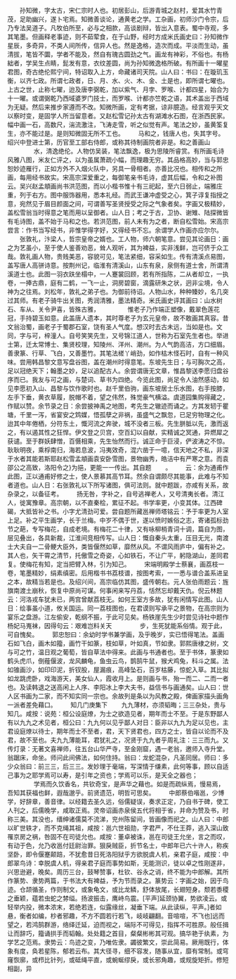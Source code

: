 <!-- { "loadSidebar": true } -->
　　孙知微，字太古，宋仁宗时人也。初居彭山，后游青城之赵村，爱其水竹青茂，足助幽兴，遂卜宅焉。知微善谈论，通黄老之学。工杂画，初师沙门令宗，后乃专法吴道子。凡牧伯所至，必与之相款，高谈剧辩，皆出入意表。蜀中寺观，多其笔墨。但画释老事迹，则不茹荤食，在于山野，经时方成米氏画史曰：孙知微作星辰，多奇异，不类人间所传，信异人也。然是逸格，造次而成。平淡而生动，虽清拔，笔皆不圜，学者不能及，然自有瑰古圆劲之气。画龙有神彩，不俗也。有杨絀者，学吴生点睛，髭发有意，衣纹差圆，尚为孙知微逸格所破。有所画十一曜星君图，奇古绝伦熙宁间，特诏取入上方，命藏诸司天院。山人曰：书曰：在璇玑玉衡，以齐七政。所谓七政者，日、月、水、火、木、金、土是也，即所谓七曜也。上古之世，止称七曜，迨及唐李弼乾，加以紫气、月孛、罗喉、计都四星，始合为十一曜。或谓弼乾乃西域婆罗门技士，而罗喉、计都亦竺乾之语，其术盖出于西域为无疑。然后来推步家遵而不改。知微所画，定有考据，谅非臆造。经言观乎天文以察时变，是固学人所当留意者。又赵松雪记孙太古有湖滩水石图，在浙西民家。幅中画一石，高数尺，湍流激注，飞涛走雪，听之似觉有声。笔法之妙，虽黄筌复生，亦不能过是。是则知微固无所不工也。
　　马和之，钱唐人也，失其字号。绍兴中登进士第，历官至工部右侍郎，或称其待制画院者非是。和之善画山
　　
　　水，清逸绝伦。人物仿吴装，笔法飘逸，极为思陵所睿赏。有所画毛诗风雅八图，米友仁评之，以为虽属萧疏小幅，而理趣无穷。其品格高妙，当与郭忠恕妙迹雁行，正如方外不入烟火队中，另具一骨相者。亦善比况也。相传和之所画，每用经书故实。宋高宗深爱重之，每御笔亲书毛诗，虚其后幅，令和之补图云。吴兴赵孟頫画尚书洪范图，而以小楷书惟十有三祀起，至六日弱止，端雅庄重，列于右方。图中服饰器用，悉本礼经。而武王谦冲虚受之心，箕子谆复指授之意，宛然见于眉目颜面之间，可谓善写圣贤授受之际之气象者矣。字画又极精妙，盖松雪翁当时得意之笔而用以呈御者。山人日；考之于古，卫协、谢雉、陆探微皆有毛诗图，盖不始于马和之也。若洪范图，前人未有为之者，断自松雪始。宋高宗尝言：作书当写经书，非惟学得字好，又得经书不忘。余谓学人作画亦应尔尔。
　　张敦礼，汴梁人，哲宗皇帝之婿也。工人物，师六朝笔意。尝见其论画日：画之为艺虽小，至于使人鉴善劝恶，耸人观听，其为裨益，实非浅鲜，岂可侪于众工哉。敦礼画人物，贵贱美恶，容貌可见，笔法紧细，容采如生。传有清溪点易图，盖写唐人高骈诗意。按荆州记，临淮有清溪山，山东有泉，泉侧有道士舍，所谓清溪道士也。此图一羽衣趺坐榻中，一人蹇裳回顾，若有所指陈，二从者却立，一执卷，一捧古鼎，庭有二鹤，一飞一止，洞房碧窗，滴露研朱之状，迥非尘境，令人神为之往焉。刘松年，敦礼之弟子也。为御前待诏。人物山水，种种臻妙，名几突过其师。有老子骑牛出关图，秀润清雅，墨法精奇。米氏画史评其画曰：山水树石、车从、关令尹喜，皆殊古雅，
　　
　　惟老子乃作端正塑像，戴翠色莲花冠，手持碧玉如意。此盖唐人遗本，其时尊老子为玄元皇帝，故不敢画其真容。昔文翁治蜀，画老子于蜀郡石室，饶有圣人气度。想汉时去古未远，当如是也。文同，字与可，梓潼人。自号笑笑先生，又号锦江道人，世称为石室先生者也。举进士第，迁太常博士、集贤校理，知陵州、洋州、潮州。为人气韵高洁，方口细眉。善隶篆、行草、飞白，又善墨竹。其笔法槎丫峭劲，如作枯木怪石时，自有一种风味。尝用韩昌黎文意写盘谷图，盖在潮州时得意笔。东坡先生日；与可胸次之高，足以冠绝天下；翰墨之妙，足以追配古人。余尝谓唐无文章，惟昌黎送李愿归盘谷序而已。我友与可之画，与楚词、草书为四绝。今览此图，尚足令人油然感动，如见李愿初入山、昌黎与饮作歌时也。赵千里伯驹，画东坡居士乐水图，右手按膝，左手下垂，黄衣草履，脱帽不着，望之伟然，殊觉豪气横溢。虞道园集购得藏之，作赋以赞。余节录之日：余尝披神禹之地图，考先生之辙迹而诵之。方其发轫于瞿塘，千里一泻，省宴安之鸩媒，悟孤孽之非祸，虽盛气之飘忽，已足穷物理之化。迨其中年倦栖，分符东土，慨河流之奔驶，城不没者三板。先生胼胝以先，激而返之，有以遏其性之狂悍。伊文登之贝宫，空百幻以自献，实精诚之冥通，异燃犀之获谴。至于群妖肆憎，百慑相乘，先生怡然而行。诚正命于巨浸，俨波涛之不惊。耿耿明夜，乘桴南归，海若息波，冯夷效奇，混六凿于一噫，信天地之不私，非深于水者其能若斯耶赵松雪孟頫画袁安卧雪图，景物幽秀，皓洁中有严寒之意。而袁邵公之高致，洛阳令之}为挹，更能一一传出。其自题
　　。
　　云：余为通甫作此图，正以通甫好修之士，使人景慕其高节耳。然余自谓颇尽其能事，此难与不知者道也。山人日：右张敦礼以下所写诸图，俱可法则。就中题跋，亦咸有关系，故杂录之，以备征考。
　　扬无咎，字补之，自号逃禅老人，又号清夷长者。清江人，徙寓豫章。高宗朝，以不直秦桧，累征不起。书学率更，小变其体。江西碑碣，大抵皆补之书。小字尤清劲可爱。尝自题所藏邕禅师塔铭云：予于率更为人室上足。补之平生画学，长于兰梅。中岁不偶于世，遂以愤时嫉俗之志，寄诸孤标劲节之葩，专写梅花，自成老境。有梅花二十律，又有咏柳梢青词十调，篇自为图，层见叠出，各具新裁，江淮间竞相传写。山人日：慨自秦头太重，压目无光，南渡士大夫自一二骨鲠大臣外，类皆偃然如草，靡然从风。不谓风雨庐中，偏有补之。其人也，矢干霄之清节，托傲雪之奇姿，心如铁石，不让广平，躬隐湖山，差同君复。使梅花有知，定当把臂入林，引为知己。
　　宋端明殿学士蔡襄，画荔枝一卷，笔墨精妙，绢素缜密。后用楷书书荔枝谱，按图考索，一一悉与谱合盖系进呈之本，故精当若是也。及绍兴间，高宗临仿其图，盛传朝右。元人张伯雨题云：旌旗南渡土崩秋，恢复中原尚可谋。何事闲来写丹荔，恬然忘却戴天仇。倪云林题云：河洛戎车犹未已，两宫曾献荔枝无。如何王室方多故，犹有闲情写此图。山人日：绘事虽小道，攸关国运。同一荔枝图也，在君谟则写承平之景物，在高宗则为宴乐之盘游。江左偷安，乾纲不振，于此可见矣。杨铁崖先生少时尝见诗社中题作杨妃马嵬袜，因得句云：艰难岂料关天
　　
　　步，生死犹能系俗情。观于此，可自愧矣。
　　郭忠恕曰：余幼时学书兼学画，及乎晚岁，实已悟得笔法。盖画石如飞白，画木如籀，画竹干如篆，枝如草，叶如真，节如隶。郭熙唐棣之树，文与可之竹，温日观之葡萄，皆自草法中得来。此画与书通者也。至于书体，篆隶如鹤头虎爪，倒薤偃波，龙风麟龟，鱼虫云鸟，鹊鹄牛鼠，猴犬鸡兔，科斗之属。法如锥画沙，如印印泥，折钗股，屋漏痕，高峰坠石，百岁枯藤，惊蛇入草。其比拟如龙跳虎卧，戏海游天，美女仙人，霞收月上。是则画与书，殆一而二、二而一者也。及读韩退之送高闲上人序、李阳冰上李大夫书，益信书与画通矣。山人曰：世人区书画为二家，而不知实同一宗也。余故列是条以为风教之殿，俾画家描头画角一派者差免藉口。
　　知几门庚集下
　　九九薄材，亦须韬晦；三三杂处，贵与知几。咸按：说苑：桓公设庭燎，为士之欲造见者，期年而士不至。于是东野鄙人有以九九之术见者，桓公曰：九九何以见乎鄙人对日：臣非以九九为足以见也，主君设庭燎以待士，期年而士不至者，君，天下贤君也，四方之士，皆自以论而不及君，故不至也。夫九九薄能耳，君犹礼之，况贤于九九者乎周礼注：三三而九。又传灯录：无著文喜禅师，往五台山华严寺，至金刚窟，遇一老翁，邀师入寺升堂。翁踞床，命坐。师问此间佛法，如何住持。翁曰：龙蛇混杂，凡圣同居。师曰：多少众翁曰：前三三，后三三。发妙理于毫端，写深情于缣素，此何等事，顾以自适己事为之耶学焉可以寿，是引年之资也；学焉可以乐，是天全之器也；
　　
　　学焉而久饮香名，共钦奇宝，是声华之藉也。如是而疏纵焉，慢易焉，吾知其获福也鲜，遐哉邈乎。前贤遗范，明哲可思矣。
　　中郎蔡伯喈邕，少博学，好辞章，善音律。以经籍去圣久远，俗儒疑误，奏求正定，乃自书于碑，使工人刊之，后儒晚学，咸取正焉。灵帝诏画赤泉侯五代将相于省，并命为赞及书，时称三美。其没也，缙绅诸儒莫不流涕，兖州陈留间，皆画像而祀之。山人曰：中郎以旷世轶才，而不克绳其祖，咸按：邕六世祖勋，字君严，不仕王莽，逃入深山致罹京房之祸，咎固不在司徒允也。咸按：董卓被诛，邕在司徒王允坐，言之而叹，有动于色，允乃收邕付廷尉治罪。狠戾贼臣，折节名士，中郎年已六十许人，称疾坚卧，即令偃蹇颠踣，不犹愈昔日死洛阳狱乎方欲脱虞人机，亲君子庭，咸按：中郎翠鸟诗：幸脱虞人机，得亲君子庭而事势如斯，无能测识，徒以卓之性刚遂非，兴思逊避，晚矣。周历三台，鼓琴赞事，杜钦、谷永之诮，终不能为中郎解。其所作篆势、隶势两篇，于书法大有裨益，予为节而录之。篆势云：字画之始，因于鸟迹。仓颉循圣，作则制文，或象龟文，或比龙鳞，舒体放尾，长翅短身。颓若黍稷之垂颖，蕴若虫蛇之棼缢。扬波振击，鹰峙鸟震。[平声]延颈协翼，势欲凌云。或轻举内投，微本浓末，若绝若连，似露缘丝，凝垂下端。从此读纵，平声。]者如悬，衡者如编，杪者邪趣，不方不圆若行若飞，岐岐翩翻。音喧喧，不飞也]远而望之，若鸿鹄群游，络绎迁延，迫而视之，端际不可得见，指挥不可胜原。般任揖让而辞巧，籀诵拱手而韬翰。处处籍之首目，粲粲彬彬其可观。搞华艳于纨素，为学艺之范焉。隶势云：鸟迹之变，乃唯佐隶。蠲彼繁文，崇此简易。厥用既行，体象有度，奂若星陈，郁若云布。其大径寻，细不容发，随事从宜，靡有常制。或穹窿恢廓，或栉比针列，或砥绳平直，或蜿蜒缪戾，或长邪角趣，或规旋矩折。修短相副，异
　　
